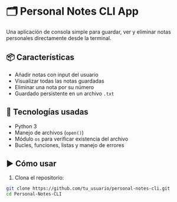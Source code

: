 # 🗂️ Personal Notes CLI App

Una aplicación de consola simple para guardar, ver y eliminar notas personales directamente desde la terminal.

## 📦 Características

- Añadir notas con input del usuario
- Visualizar todas las notas guardadas
- Eliminar una nota por su número
- Guardado persistente en un archivo `.txt`

## 🧠 Tecnologías usadas

- Python 3
- Manejo de archivos (`open()`)
- Módulo `os` para verificar existencia del archivo
- Bucles, funciones, listas y manejo de errores

## ▶️ Cómo usar

1. Clona el repositorio:
```bash
git clone https://github.com/tu_usuario/personal-notes-cli.git
cd Personal-Notes-CLI